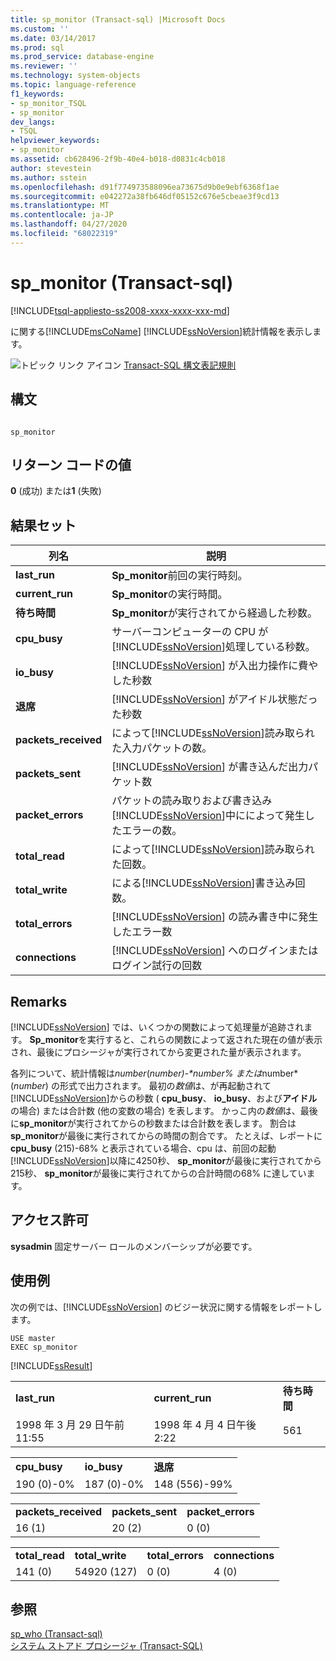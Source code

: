 ```yaml
---
title: sp_monitor (Transact-sql) |Microsoft Docs
ms.custom: ''
ms.date: 03/14/2017
ms.prod: sql
ms.prod_service: database-engine
ms.reviewer: ''
ms.technology: system-objects
ms.topic: language-reference
f1_keywords:
- sp_monitor_TSQL
- sp_monitor
dev_langs:
- TSQL
helpviewer_keywords:
- sp_monitor
ms.assetid: cb628496-2f9b-40e4-b018-d0831c4cb018
author: stevestein
ms.author: sstein
ms.openlocfilehash: d91f774973588096ea73675d9b0e9ebf6368f1ae
ms.sourcegitcommit: e042272a38fb646df05152c676e5cbeae3f9cd13
ms.translationtype: MT
ms.contentlocale: ja-JP
ms.lasthandoff: 04/27/2020
ms.locfileid: "68022319"
---
```

# <a name="sp_monitor-transact-sql"></a>sp_monitor (Transact-sql)
[!INCLUDE[tsql-appliesto-ss2008-xxxx-xxxx-xxx-md](../../includes/tsql-appliesto-ss2008-xxxx-xxxx-xxx-md.md)]

  に関する[!INCLUDE[msCoName](../../includes/msconame-md.md)] [!INCLUDE[ssNoVersion](../../includes/ssnoversion-md.md)]統計情報を表示します。  
  
 ![トピック リンク アイコン](../../database-engine/configure-windows/media/topic-link.gif "トピック リンク アイコン") [Transact-SQL 構文表記規則](../../t-sql/language-elements/transact-sql-syntax-conventions-transact-sql.md)  
  
## <a name="syntax"></a>構文  
  
```  
  
sp_monitor  
```  
  
## <a name="return-code-values"></a>リターン コードの値  
 **0** (成功) または**1** (失敗)  
  
## <a name="result-sets"></a>結果セット  
  
|列名|説明|  
|-----------------|-----------------|  
|**last_run**|**Sp_monitor**前回の実行時刻。|  
|**current_run**|**Sp_monitor**の実行時間。|  
|**待ち時間**|**Sp_monitor**が実行されてから経過した秒数。|  
|**cpu_busy**|サーバーコンピューターの CPU が[!INCLUDE[ssNoVersion](../../includes/ssnoversion-md.md)]処理している秒数。|  
|**io_busy**|[!INCLUDE[ssNoVersion](../../includes/ssnoversion-md.md)] が入出力操作に費やした秒数|  
|**退席**|[!INCLUDE[ssNoVersion](../../includes/ssnoversion-md.md)] がアイドル状態だった秒数|  
|**packets_received**|によって[!INCLUDE[ssNoVersion](../../includes/ssnoversion-md.md)]読み取られた入力パケットの数。|  
|**packets_sent**|[!INCLUDE[ssNoVersion](../../includes/ssnoversion-md.md)] が書き込んだ出力パケット数|  
|**packet_errors**|パケットの読み取りおよび書き込み[!INCLUDE[ssNoVersion](../../includes/ssnoversion-md.md)]中にによって発生したエラーの数。|  
|**total_read**|によって[!INCLUDE[ssNoVersion](../../includes/ssnoversion-md.md)]読み取られた回数。|  
|**total_write**|による[!INCLUDE[ssNoVersion](../../includes/ssnoversion-md.md)]書き込み回数。|  
|**total_errors**|[!INCLUDE[ssNoVersion](../../includes/ssnoversion-md.md)] の読み書き中に発生したエラー数|  
|**connections**|[!INCLUDE[ssNoVersion](../../includes/ssnoversion-md.md)] へのログインまたはログイン試行の回数|  
  
## <a name="remarks"></a>Remarks  
 [!INCLUDE[ssNoVersion](../../includes/ssnoversion-md.md)] では、いくつかの関数によって処理量が追跡されます。 **Sp_monitor**を実行すると、これらの関数によって返された現在の値が表示され、最後にプロシージャが実行されてから変更された量が表示されます。  
  
 各列について、統計情報は*number*(*number)-**number*% または*number*(*number*) の形式で出力されます。 最初の*数値*は、が再起動されて[!INCLUDE[ssNoVersion](../../includes/ssnoversion-md.md)]からの秒数 ( **cpu_busy**、 **io_busy**、および**アイドル**の場合) または合計数 (他の変数の場合) を表します。 かっこ内の*数値*は、最後に**sp_monitor**が実行されてからの秒数または合計数を表します。 割合は**sp_monitor**が最後に実行されてからの時間の割合です。 たとえば、レポートに**cpu_busy** (215)-68% と表示されている場合、cpu は、前回の起動[!INCLUDE[ssNoVersion](../../includes/ssnoversion-md.md)]以降に4250秒、 **sp_monitor**が最後に実行されてから215秒、 **sp_monitor**が最後に実行されてからの合計時間の68% に達しています。  
  
## <a name="permissions"></a>アクセス許可  
 **sysadmin** 固定サーバー ロールのメンバーシップが必要です。  
  
## <a name="examples"></a>使用例  
 次の例では、[!INCLUDE[ssNoVersion](../../includes/ssnoversion-md.md)] のビジー状況に関する情報をレポートします。  
  
```  
USE master  
EXEC sp_monitor  
```  
  
 [!INCLUDE[ssResult](../../includes/ssresult-md.md)]  
  
||||  
|-|-|-|  
|**last_run**|**current_run**|**待ち時間**|  
|1998 年 3 月 29 日午前 11:55|1998 年 4 月 4 日午後 2:22|561|  
  
||||  
|-|-|-|  
|**cpu_busy**|**io_busy**|**退席**|  
|190 (0)-0%|187 (0)-0%|148 (556)-99%|  
  
||||  
|-|-|-|  
|**packets_received**|**packets_sent**|**packet_errors**|  
|16 (1)|20 (2)|0 (0)|  
  
|||||  
|-|-|-|-|  
|**total_read**|**total_write**|**total_errors**|**connections**|  
|141 (0)|54920 (127)|0 (0)|4 (0)|  
  
## <a name="see-also"></a>参照  
 [sp_who &#40;Transact-sql&#41;](../../relational-databases/system-stored-procedures/sp-who-transact-sql.md)   
 [システム ストアド プロシージャ &#40;Transact-SQL&#41;](../../relational-databases/system-stored-procedures/system-stored-procedures-transact-sql.md)  
  
  
